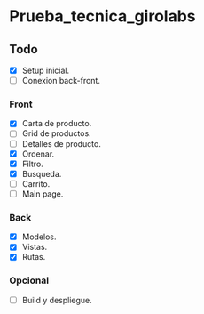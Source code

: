 # Prueba_tecnica_girolabs


## Todo

- [x] Setup inicial.
- [ ] Conexion back-front.

### Front
- [x] Carta de producto.
- [ ] Grid de productos.
- [ ] Detalles de producto.
- [x] Ordenar.
- [x] Filtro.
- [x] Busqueda.
- [ ] Carrito.
- [ ] Main page.

### Back
- [x] Modelos.
- [x] Vistas.
- [x] Rutas.

### Opcional

- [ ] Build y despliegue.



